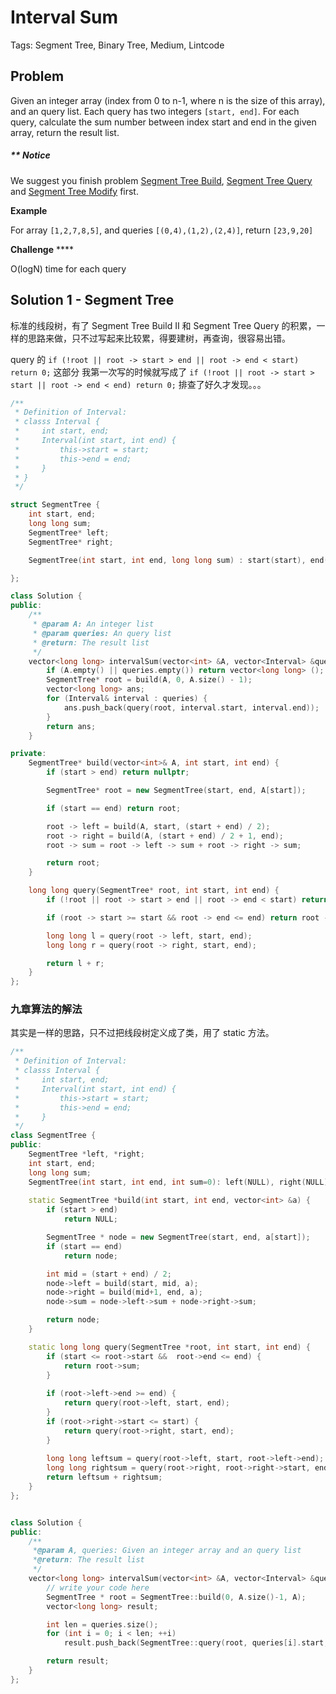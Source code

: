 # Interval Sum

Tags: Segment Tree, Binary Tree, Medium, Lintcode

## Problem

Given an integer array (index from 0 to n-1, where n is the size of this array), and an query list. Each query has two integers `[start, end]`. For each query, calculate the sum number between index start and end in the given array, return the result list.

##### ** Notice

We suggest you finish problem [Segment Tree Build](http://www.lintcode.com/problem/segment-tree-build/), [Segment Tree Query](http://www.lintcode.com/problem/segment-tree-query/) and [Segment Tree Modify](http://lintcode.com/en/problem/segment-tree-modify/) first.



**Example**

For array `[1,2,7,8,5]`, and queries `[(0,4),(1,2),(2,4)]`, return `[23,9,20]`

**Challenge** ****

O(logN) time for each query

## Solution 1 - Segment Tree

标准的线段树，有了 Segment Tree Build II 和 Segment Tree Query 的积累，一样的思路来做，只不过写起来比较累，得要建树，再查询，很容易出错。

query 的 `if (!root || root -> start > end || root -> end < start) return 0;` 这部分 我第一次写的时候就写成了 `if (!root || root -> start > start || root -> end < end) return 0;` 排查了好久才发现。。。

```cpp
/**
 * Definition of Interval:
 * classs Interval {
 *     int start, end;
 *     Interval(int start, int end) {
 *         this->start = start;
 *         this->end = end;
 *     }
 * }
 */

struct SegmentTree {
    int start, end;
    long long sum;
    SegmentTree* left;
    SegmentTree* right;

    SegmentTree(int start, int end, long long sum) : start(start), end(end), sum(sum) {}

};

class Solution {
public:
    /**
     * @param A: An integer list
     * @param queries: An query list
     * @return: The result list
     */
    vector<long long> intervalSum(vector<int> &A, vector<Interval> &queries) {
        if (A.empty() || queries.empty()) return vector<long long> ();
        SegmentTree* root = build(A, 0, A.size() - 1);
        vector<long long> ans;
        for (Interval& interval : queries) {
            ans.push_back(query(root, interval.start, interval.end));
        }
        return ans;
    }

private:
    SegmentTree* build(vector<int>& A, int start, int end) {
        if (start > end) return nullptr;

        SegmentTree* root = new SegmentTree(start, end, A[start]);

        if (start == end) return root;

        root -> left = build(A, start, (start + end) / 2);
        root -> right = build(A, (start + end) / 2 + 1, end);
        root -> sum = root -> left -> sum + root -> right -> sum;

        return root;
    }

    long long query(SegmentTree* root, int start, int end) {
        if (!root || root -> start > end || root -> end < start) return 0;

        if (root -> start >= start && root -> end <= end) return root -> sum;

        long long l = query(root -> left, start, end);
        long long r = query(root -> right, start, end);

        return l + r;
    }
};
```

### 九章算法的解法

其实是一样的思路，只不过把线段树定义成了类，用了 static 方法。

```cpp
/**
 * Definition of Interval:
 * classs Interval {
 *     int start, end;
 *     Interval(int start, int end) {
 *         this->start = start;
 *         this->end = end;
 *     }
 */
class SegmentTree {
public:
    SegmentTree *left, *right;
    int start, end;
    long long sum;
    SegmentTree(int start, int end, int sum=0): left(NULL), right(NULL), start(start), end(end), sum(sum) {};
    
    static SegmentTree *build(int start, int end, vector<int> &a) {
        if (start > end)
            return NULL;

        SegmentTree * node = new SegmentTree(start, end, a[start]);
        if (start == end) 
            return node;

        int mid = (start + end) / 2;
        node->left = build(start, mid, a);
        node->right = build(mid+1, end, a);
        node->sum = node->left->sum + node->right->sum;

        return node;
    }

    static long long query(SegmentTree *root, int start, int end) {
        if (start <= root->start &&  root->end <= end) {
            return root->sum;
        }
        
        if (root->left->end >= end) {
            return query(root->left, start, end);
        }
        if (root->right->start <= start) {
            return query(root->right, start, end);
        }
        
        long long leftsum = query(root->left, start, root->left->end);
        long long rightsum = query(root->right, root->right->start, end);
        return leftsum + rightsum;
    }
};


class Solution { 
public:
    /**
     *@param A, queries: Given an integer array and an query list
     *@return: The result list
     */
    vector<long long> intervalSum(vector<int> &A, vector<Interval> &queries) {
        // write your code here
        SegmentTree * root = SegmentTree::build(0, A.size()-1, A);
        vector<long long> result;

        int len = queries.size();
        for (int i = 0; i < len; ++i)
            result.push_back(SegmentTree::query(root, queries[i].start, queries[i].end));

        return result;
    }
};
```

